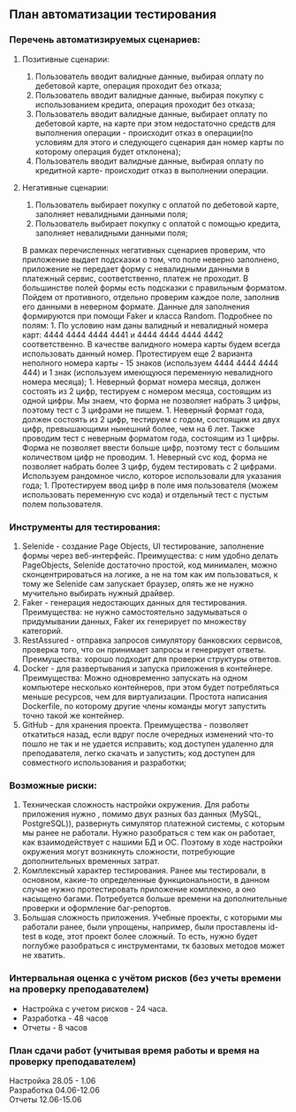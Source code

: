 ## План автоматизации тестирования
### Перечень автоматизируемых сценариев: 
1. Позитивные сценарии: 
    1. Пользователь вводит валидные данные, выбирая оплату по дебетовой карте, операция проходит без отказа; 
    1. Пользователь вводит валидные данные, выбирая покупку с использованием кредита, операция проходит без отказа; 
    1. Пользователь вводит валидные данные, выбирает оплату по дебетовой карте, на карте при этом недостаточно средств
    для выполнения операции -  происходит отказ в операции(по условиям для этого и следующего сценария дан номер карты 
    по которому операция будет отклонена); 
    1. Пользователь вводит валидные данные, выбирая оплату по кредитной карте- происходит отказ в выполнении операции.
     
1. Негативные сценарии: 
    1. Пользователь выбирает покупку с оплатой по дебетовой карте, заполняет невалидными данными поля; 
    1. Пользователь выбирает покупку с оплатой с помощью кредита, заполняет невалидными данными поля; 
    
    В рамках перечисленных негативных сценариев проверим, что приложение выдает подсказки о том,  что поле неверно заполнено,
    приложение  не передает форму с  невалидными данными в платежный сервис, соответственно, платеж не проходит.
    В большинстве полей формы есть подсказки с правильным форматом. Пойдем от противного, отдельно проверим   каждое поле,
    заполнив его данными в неверном формате. Данные для заполнения формируются при помощи Faker и класса Random.
    Подробнее по полям: 
        1. По условию нам даны валидный и невалидный номера карт: 4444 4444 4444 4441 и 4444 4444 4444 4442 соответственно. 
        В качестве валидного номера карты будем всегда использовать данный номер. 
        Протестируем еще 2 варианта неполного номера карты - 15 знаков (используем 4444 4444 4444 444) и 1 знак (используем имеющуюся
        переменную невалидного номера месяца); 
        1. Неверный формат номера месяца, должен состоять из 2 цифр, тестируем с номером месяца, состоящим из одной цифры. Мы знаем, 
        что форма не позволяет набрать  3 цифры, поэтому тест с 3 цифрами не пишем. 
        1. Неверный формат года, должен состоять из 2 цифр, тестируем с годом, состоящим из двух цифр, превышающими нынешний более, чем 
        на 6 лет. Также проводим тест с неверным форматом года, состоящим из 1 цифры. Форма не позволяет ввести больше цифр, поэтому тест
        с большим количеством цифр не проводим. 
        1. Неверный cvc код, форма не позволяет набрать более 3 цифр, будем тестировать с 2 цифрами. Используем рандомное число, которое использовали для указания года; 
        1. Протестируем ввод цифр в поле имя пользователя (можем использовать переменную cvc кода) и отдельный тест с пустым полем пользователя. 
        
    
### Инструменты для  тестирования: 
1. Selenide  - создание Page Objects, UI тестирование, заполнение формы через веб-интерфейс. 
 Преимущества: с ним удобно делать PageObjects, 
 Selenide достаточно простой, код минимален,  можно сконцентрироваться на логике, а не на том как им пользоваться,
     к тому же Selenide сам запускает браузер, опять же не нужно мучительно выбирать нужный драйвер. 
1. Faker - генерация недостающих данных для тестирования. Преимущества: не нужно самостоятельно задумываться  о придумывании данных, Faker их генерирует по множеству категорий. 
1. RestAssured - отправка запросов симулятору банковских сервисов, проверка того, что он принимает запросы и 
генерирует ответы. Преимущества: хорошо подходит для проверки структуры ответов. 
1. Docker - для развертывания и запуска приложения в контейнере. Преимущества: Можно одновременно запускать на одном компьютере 
несколько контейнеров, при этом будет потребляться меньше ресурсов, чем для виртуализации. Простота написания Dockerfile, 
по которому другие члены команды могут запустить точно такой же контейнер. 
1. GitHub - для хранения проекта. Преимущества - позволяет откатиться назад, если вдруг после очередных изменений
что-то пошло не так и не удается исправить; код доступен удаленно для преподавателя, легко скачать и запустить; 
код доступен для совместного использования и разработки; 

### Возможные риски: 
 1. Техническая сложность настройки окружения.
  Для работы приложения нужно , помимо двух разных  баз данных (MySQL, PostgreSQL)), развернуть симулятор платежной системы, 
  с которым мы ранее не работали. Нужно разобраться с тем как он работает, как взаимодействует с нашими БД и ОС. 
  Поэтому в ходе настройки окружения могут возникнуть сложности, потребующие дополнительных временных затрат. 
 1. Комплексный характер тестирования. Ранее мы тестировали,  в основном, какие-то определенные функциональности, в данном случае 
 нужно протестировать приложение комплекно, а оно насыщено багами. Потребуется больше времени на дополнительные проверки и 
 оформление баг-репортов. 
 1. Большая сложность приложения. Учебные проекты, с которыми мы работали ранее, были упрощены, например, были проставлены id-test в коде, 
 этот проект более сложный. То есть, нужно будет поглубже разобраться с инструментами, тк базовых методов может не хватить.
  
  
### Интервальная оценка с учётом рисков (без учеты времени на проверку преподавателем)
   * Настройка с учетом рисков - 24 часа. 
   * Разработка  - 48 часов
   * Отчеты -  8 часов 
  
 ### План сдачи работ (учитывая время работы и время на проверку преподавателем)
 Настройка 28.05 - 1.06    
 Разработка 04.06-12.06  
 Отчеты 12.06-15.06 